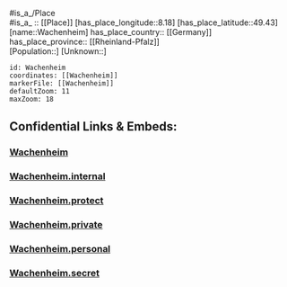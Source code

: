 ﻿---
location: [49.43,8.18] 
mapzoom: [7,12] 
mapmarker: city 
type: City
tags:
- geo/City


SpocWebEntityId: 35378
isDeleted: false
confidential: public

---
#is_a_/Place  
#is_a_ :: [[Place]] 
[has_place_longitude::8.18] 
[has_place_latitude::49.43] 
[name::Wachenheim] 
has_place_country:: [[Germany]]  
has_place_province:: [[Rheinland-Pfalz]]  
[Population::] 
[Unknown::] 


```leaflet
id: Wachenheim
coordinates: [[Wachenheim]] 
markerFile: [[Wachenheim]] 
defaultZoom: 11 
maxZoom: 18
```


## Confidential Links & Embeds: 

### [Wachenheim](/_public/Earth/Continent/Europe/Europe~Central/Germany/Germany~West/Rheinland-Pfalz/counties~RP/Bad_Dürkheim/cities~Dürkheim/Deidesheim/City/Wachenheim.md) 

### [Wachenheim.internal](/_internal/Earth/Continent/Europe/Europe~Central/Germany/Germany~West/Rheinland-Pfalz/counties~RP/Bad_Dürkheim/cities~Dürkheim/Deidesheim/City/Wachenheim.internal.md) 

### [Wachenheim.protect](/_protect/Earth/Continent/Europe/Europe~Central/Germany/Germany~West/Rheinland-Pfalz/counties~RP/Bad_Dürkheim/cities~Dürkheim/Deidesheim/City/Wachenheim.protect.md) 

### [Wachenheim.private](/_private/Earth/Continent/Europe/Europe~Central/Germany/Germany~West/Rheinland-Pfalz/counties~RP/Bad_Dürkheim/cities~Dürkheim/Deidesheim/City/Wachenheim.private.md) 

### [Wachenheim.personal](/_personal/Earth/Continent/Europe/Europe~Central/Germany/Germany~West/Rheinland-Pfalz/counties~RP/Bad_Dürkheim/cities~Dürkheim/Deidesheim/City/Wachenheim.personal.md) 

### [Wachenheim.secret](/_secret/Earth/Continent/Europe/Europe~Central/Germany/Germany~West/Rheinland-Pfalz/counties~RP/Bad_Dürkheim/cities~Dürkheim/Deidesheim/City/Wachenheim.secret.md) 
